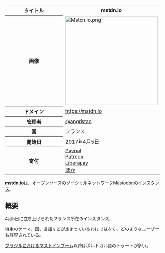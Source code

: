<div>

<table>
<colgroup>
<col style="width: 50%" />
<col style="width: 50%" />
</colgroup>
<tbody>
<tr class="header">
<th>タイトル</th>
<th><strong>mstdn.io</strong></th>
</tr>

<tr class="odd">
<th>画像</th>
<td><a href="/%E3%83%95%E3%82%A1%E3%82%A4%E3%83%AB:Mstdn_io.png"><img src="/images/thumb/7/7a/Mstdn_io.png/300px-Mstdn_io.png" srcset="/images/thumb/7/7a/Mstdn_io.png/450px-Mstdn_io.png 1.5x, /images/thumb/7/7a/Mstdn_io.png/600px-Mstdn_io.png 2x" width="300" height="291" alt="Mstdn io.png" /></a></td>
</tr>
<tr class="even">
<th scope="row">ドメイン</th>
<td><a href="https://mstdn.io" rel="nofollow">https://mstdn.io</a></td>
</tr>
<tr class="odd">
<th scope="row">管理者</th>
<td><a href="https://mstdn.io/@angristan" rel="nofollow">@angristan</a></td>
</tr>
<tr class="even">
<th scope="row">国</th>
<td>フランス</td>
</tr>
<tr class="odd">
<th scope="row">開始日</th>
<td>2017年4月5日</td>
</tr>
<tr class="even">
<th scope="row">寄付</th>
<td><a href="https://www.paypal.com/cgi-bin/webscr?cmd=_s-xclick&amp;hosted_button_id=84V6984BN44F6" rel="nofollow">Paypal</a><br />
<a href="https://www.patreon.com/Angristan" rel="nofollow">Patreon</a><br />
<a href="https://liberapay.com/Angristan/" rel="nofollow">Liberapay</a><br />
<a href="https://mstdn.io/about/more" rel="nofollow">ほか</a></td>
</tr>
</tbody>
</table>

**mstdn.io**は、オープンソースのソーシャルネットワークMastodonの[インスタンス](/%E3%82%A4%E3%83%B3%E3%82%B9%E3%82%BF%E3%83%B3%E3%82%B9 "インスタンス")。

## 概要

4月5日に立ち上げられたフランス所在のインスタンス。

特定のテーマ、国、言語などが定まっているわけではなく、どのようなユーザーも許容されている。

[ブラジルにおけるマストドンブーム](/%E3%83%96%E3%83%A9%E3%82%B8%E3%83%AB%E3%81%AB%E3%81%8A%E3%81%91%E3%82%8B%E3%83%9E%E3%82%B9%E3%83%88%E3%83%89%E3%83%B3%E3%83%96%E3%83%BC%E3%83%A0 "ブラジルにおけるマストドンブーム")以降はポルトガル語のトゥートが多い。

</div>
